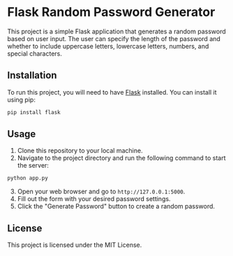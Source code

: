 # Flask Random Password Generator

This project is a simple Flask application that generates a random password based on user input. The user can specify the length of the password and whether to include uppercase letters, lowercase letters, numbers, and special characters.

## Installation

To run this project, you will need to have [Flask](https://palletsprojects.com/p/flask/) installed. You can install it using pip:

```bash
pip install flask
```

## Usage

1. Clone this repository to your local machine.
2. Navigate to the project directory and run the following command to start the server:

```bash
python app.py
```

3. Open your web browser and go to `http://127.0.0.1:5000`.
4. Fill out the form with your desired password settings.
5. Click the "Generate Password" button to create a random password.

## License

This project is licensed under the MIT License.
